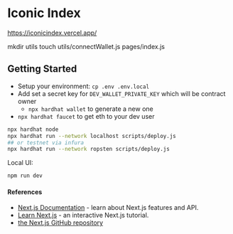 # Iconic Index
https://iconicindex.vercel.app/


mkdir utils
touch utils/connectWallet.js
pages/index.js

## Getting Started
- Setup your environment: `cp .env .env.local`
- Add set a secret key for `DEV_WALLET_PRIVATE_KEY` which will be contract owner
  - `npx hardhat wallet` to generate a new one
- `npx hardhat faucet` to get eth to your dev user

```bash
npx hardhat node
npx hardhat run --network localhost scripts/deploy.js
## or testnet via infura
npx hardhat run --network ropsten scripts/deploy.js
```

Local UI:
```bash
npm run dev
```

#### References
- [Next.js Documentation](https://nextjs.org/docs) - learn about Next.js features and API.
- [Learn Next.js](https://nextjs.org/learn) - an interactive Next.js tutorial.
- [the Next.js GitHub repository](https://github.com/vercel/next.js/) 
